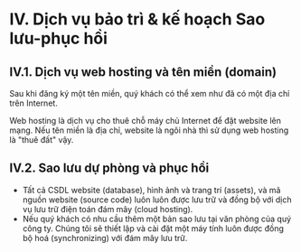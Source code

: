 # IV. Dịch vụ bảo trì & kế hoạch Sao lưu-phục hồi

## IV.1. Dịch vụ web hosting và tên miền (domain)

Sau khi đăng ký một tên miền, quý khách có thể xem như đã có một địa chỉ trên Internet.

Web hosting là dịch vụ cho thuê chỗ máy chủ Internet để đặt website lên mạng. Nếu tên miền là địa chỉ, website là ngôi nhà thì sử dụng web hosting là "thuê đất" vậy.



## IV.2. Sao lưu dự phòng và phục hồi

* Tất cả CSDL website (database), hình ảnh và trang trí (assets),  và mã nguồn website (source code) luôn luôn được lưu trữ và đồng bộ với dịch vụ lưu trữ điện toán đám mây (cloud hosting).
* Nếu quý khách có nhu cầu thêm một bản sao lưu tại văn phòng của quý công ty. Chúng tôi sẽ thiết lập và cài đặt một máy tính luôn được đồng bộ hoá (synchronizing) với đám mây lưu trữ.